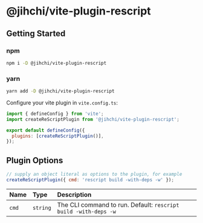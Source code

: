 # @jihchi/vite-plugin-rescript

## Getting Started

### npm

```sh
npm i -D @jihchi/vite-plugin-rescript
```

### yarn

```sh
yarn add -D @jihchi/vite-plugin-rescript
```

Configure your vite plugin in `vite.config.ts`:

```js
import { defineConfig } from 'vite';
import createReScriptPlugin from '@jihchi/vite-plugin-rescript';

export default defineConfig({
  plugins: [createReScriptPlugin()],
});
```

## Plugin Options

```js
// supply an object literal as options to the plugin, for example
createReScriptPlugin({ cmd: 'rescript build -with-deps -w' });
```

| Name  | Type     | Description                                                     |
| :---- | :------- | :-------------------------------------------------------------- |
| `cmd` | `string` | The CLI command to run. Default: `rescript build -with-deps -w` |

